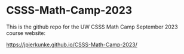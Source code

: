 # CSSS-Math-Camp-2023
This is the github repo for the UW CSSS Math Camp September 2023 course website:

https://jpierkunke.github.io/CSSS-Math-Camp-2023/
